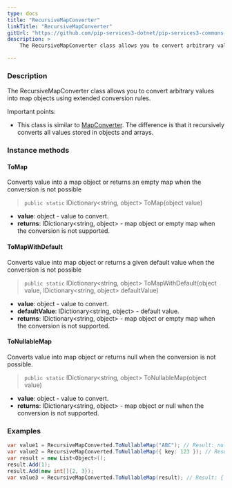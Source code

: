```yaml
---
type: docs
title: "RecursiveMapConverter"
linkTitle: "RecursiveMapConverter"
gitUrl: "https://github.com/pip-services3-dotnet/pip-services3-commons-dotnet"
description: > 
    The RecursiveMapConverter class allows you to convert arbitrary values into map objects using extended conversion rules.

---
```


### Description
 The RecursiveMapConverter class allows you to convert arbitrary values into map objects using extended conversion rules.
 
 Important points:
 
 - This class is similar to [MapConverter](../map_converter). The difference is that it recursively converts all values stored in objects and arrays.

### Instance methods

#### ToMap
Converts value into a map object or returns an empty map when the conversion is not possible

> `public static` IDictionary\<string, object\> ToMap(object value)

- **value**: object - value to convert.
- **returns**: IDictionary\<string, object\> - map object or empty map when the conversion is not supported.

#### ToMapWithDefault
Converts value into map object or returns a given default value when the conversion is not possible

> `public static` IDictionary\<string, object\> ToMapWithDefault(object value, IDictionary\<string, object\> defaultValue)

- **value**: object - value to convert.
- **defaultValue**: IDictionary\<string, object\> - default value.
- **returns**: IDictionary\<string, object\> - map object or empty map when the conversion is not supported.

#### ToNullableMap
Converts value into map object or returns null when the conversion is not possible.

> `public static` IDictionary\<string, object\> ToNullableMap(object value)

- **value**: object - value to convert.
- **returns**: IDictionary\<string, object\> - map object or null when the conversion is not supported.


### Examples

```cs
var value1 = RecursiveMapConverted.ToNullableMap("ABC"); // Result: null
var value2 = RecursiveMapConverted.ToNullableMap({ key: 123 }); // Result: { key: 123 }
var result = new List<Object>();
result.Add(1); 
result.Add(new int[]{2, 3});
var value3 = RecursiveMapConverted.ToNullableMap(result); // Result: { "0": 1, { "0": 2, "1": 3 } }
```
